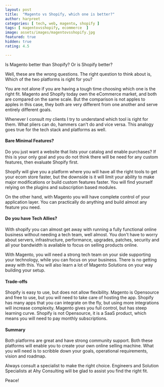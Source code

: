 ```yaml
---
layout: post
title:  "Magento vs Shopify, which one is better?"
author: harpreet
categories: [ tech, web, magento, shopify ]
tags: [ magentovsshopify, ecommerce  ]
image: assets/images/magentovsshopify.jpg
featured: true
hidden: true
rating: 4.5

---
```


<script type="application/ld+json">{"@context":"https://schema.org","@type":"FAQPage","mainEntity":[{"@type":"Question","name":"Is Magento better than WooCommerce?","acceptedAnswer":{"@type":"Answer","text":"Magento and WooCommerce are two entirely different systems for one purpose. In some cases, Magento is the right fit, and in other cases, WooCommerce is. Usually, Magento is recommended for enterprise solutions and WooCommerce for small to midscale stores.  "}},{"@type":"Question","name":"How much time does it take to build an eCommerce Website?","acceptedAnswer":{"@type":"Answer","text":"You can start selling online in 2 days, on your own website. Obviously, it will come along with very basic features. For something bespoke and custom, it may take somewhere between 6-10 weeks. "}},{"@type":"Question","name":"How to get a website developed for free?","acceptedAnswer":{"@type":"Answer","text":"Absolutely. You just need to learn HTML, CSS, Javascript, jQuery, PHP, a content management system like Wordpress to develop a basic website. But we would recommend you focus on your business, and let us take care of your technology."}},{"@type":"Question","name":"How can I bring my business online? How much time will it take?","acceptedAnswer":{"@type":"Answer","text":"You need a reliable advisor, who can guide you in bringing your business online. Someone who has helped many other businesses to get online. A very simple setup can take 1 week and for something more complex and custom, it may take few months. "}}]}</script>


Is Magento better than Shopify? Or is Shopify better?

Well, these are the wrong questions. The right question to think about is, Which of the two platforms is right for you?

You are not alone if you are having a tough time choosing which one is the right fit. Magento and Shopify today own the eCommerce market, and both are compared on the same scale. But the comparison is not apples to apples in this case, they both are very different from one another and serve entirely different goals.

Whenever I consult my clients I try to understand which tool is right for them. What pliers can do, hammers can't do and vice versa. This analogy goes true for the tech stack and platforms as well.

#### Bare Minimal Features?

Do you just want a website that lists your catalog and enable purchases? If this is your only goal and you do not think there will be need for any custom features, then evaluate Shopify first.

Shopify will give you a platform where you will have all the right tools to get your ecom store faster, but the downside is it will limit your ability to make major modifications or build custom features faster. You will find yourself relying on the plugins and subscription based modules.

On the other hand, with Magento you will have complete control of your application layer. You can practically do anything and build almost any feature you need.

#### Do you have Tech Allies?

With shopify you can almost get away with running a fully functional online business without needing a tech team, well almost. You don't have to worry about servers, infrastructure, performance, upgrades, patches, security and all your bandwidth is available to focus on selling products online.

With Magento, you will need a strong tech team on your side supporting your technology, while you can focus on your business. There is no getting away with this. You will also learn a lot of Magento Solutions on your way building your setup.

#### Trade-offs
Shopify is easy to use, but does not allow flexibility.
Magento is Opensource and free to use, but you will need to take care of hosting the app.
Shopify has many apps that you can integrate on the fly, but using more integrations will increase complexity.
Magento gives you full control, but has steep learning curve.
Shopify is not Opensource, it is a SaaS product, which means you will need to pay monthly subscriptions.


#### Summary

Both platforms are great and have strong community support. Both these platforms will enable you to create your own online selling machine. What you will need is to scribble down your goals, operational requirements, vision and roadmap.

Always consult a specialist to make the right choice. Engineers and Solution Specialists at Ahy Consulting will be glad to assist you find the right fit.

Peace!
